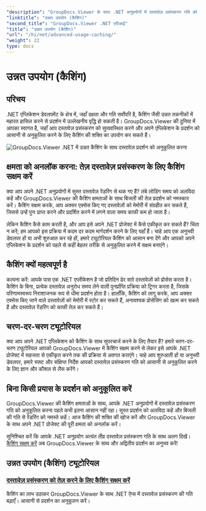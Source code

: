 ```yaml
---
"description": "GroupDocs.Viewer के साथ .NET अनुप्रयोगों में दस्तावेज़ प्रसंस्करण गति को अनुकूलित करने के लिए उन्नत तकनीकों की खोज करें। अब तेज़ प्रदर्शन के लिए कैशिंग सक्षम करने का तरीका जानें!"
"linktitle": "उन्नत उपयोग (कैशिंग)"
"second_title": "GroupDocs.Viewer .NET एपीआई"
"title": "उन्नत उपयोग (कैशिंग)"
"url": "/hi/net/advanced-usage-caching/"
"weight": 22
type: docs
---
```

# उन्नत उपयोग (कैशिंग)


## परिचय

.NET एप्लिकेशन डेवलपमेंट के क्षेत्र में, जहाँ दक्षता और गति सर्वोपरि है, कैशिंग जैसी उन्नत तकनीकों में महारत हासिल करने से प्रदर्शन में उल्लेखनीय वृद्धि हो सकती है। GroupDocs.Viewer की दुनिया में आपका स्वागत है, जहाँ आप दस्तावेज़ प्रसंस्करण को सुव्यवस्थित करने और अपने एप्लिकेशन के प्रदर्शन को आसानी से अनुकूलित करने के लिए कैशिंग की शक्ति का उपयोग कर सकते हैं।

![GroupDocs.Viewer .NET में उन्नत कैशिंग के साथ दस्तावेज़ प्रदर्शन को अनुकूलित करना](/viewer/advanced-usage/image.png)
## क्षमता को अनलॉक करना: तेज़ दस्तावेज़ प्रसंस्करण के लिए कैशिंग सक्षम करें

क्या आप अपने .NET अनुप्रयोगों में सुस्त दस्तावेज़ रेंडरिंग से थक गए हैं? लंबे लोडिंग समय को अलविदा कहें और GroupDocs.Viewer की कैशिंग क्षमताओं के साथ बिजली की तेज़ प्रदर्शन को नमस्कार करें। कैशिंग सक्षम करके, आप अक्सर एक्सेस किए गए दस्तावेज़ों को मेमोरी में संग्रहीत कर सकते हैं, जिससे उन्हें पुनः प्राप्त करने और प्रदर्शित करने में लगने वाला समय काफी कम हो जाता है।

लेकिन कैशिंग कैसे काम करती है, और आप इसे अपने .NET प्रोजेक्ट में कैसे एकीकृत कर सकते हैं? चिंता न करें; हम आपको इस प्रक्रिया में कदम दर कदम मार्गदर्शन करने के लिए यहाँ हैं। चाहे आप एक अनुभवी डेवलपर हों या अभी शुरुआत कर रहे हों, हमारे ट्यूटोरियल कैशिंग को आसान बना देंगे और आपको अपने एप्लिकेशन के प्रदर्शन को पहले से कहीं बेहतर तरीके से अनुकूलित करने में सक्षम बनाएंगे।

## कैशिंग क्यों महत्वपूर्ण है

कल्पना करें: आपके पास एक .NET एप्लीकेशन है जो प्रतिदिन ढेर सारे दस्तावेज़ों को प्रोसेस करता है। कैशिंग के बिना, प्रत्येक दस्तावेज़ अनुरोध समय लेने वाली पुनर्प्राप्ति प्रक्रिया को ट्रिगर करता है, जिसके परिणामस्वरूप निराशाजनक रूप से धीमा प्रदर्शन होता है। हालाँकि, कैशिंग को लागू करके, आप अक्सर एक्सेस किए जाने वाले दस्तावेज़ों को मेमोरी में स्टोर कर सकते हैं, अनावश्यक प्रोसेसिंग को खत्म कर सकते हैं और दस्तावेज़ रेंडरिंग को काफी तेज़ कर सकते हैं।

## चरण-दर-चरण ट्यूटोरियल

क्या आप अपने .NET एप्लिकेशन को कैशिंग के साथ सुपरचार्ज करने के लिए तैयार हैं? हमारे चरण-दर-चरण ट्यूटोरियल आपको GroupDocs.Viewer में कैशिंग सक्षम करने से लेकर इसे आपके .NET प्रोजेक्ट में सहजता से एकीकृत करने तक की प्रक्रिया से अवगत कराएंगे। चाहे आप शुरुआती हों या अनुभवी डेवलपर, हमारे स्पष्ट और संक्षिप्त निर्देश आपको दस्तावेज़ प्रसंस्करण गति को आसानी से अनुकूलित करने के लिए ज्ञान और कौशल से लैस करेंगे।

## बिना किसी प्रयास के प्रदर्शन को अनुकूलित करें

GroupDocs.Viewer की कैशिंग क्षमताओं के साथ, आपके .NET अनुप्रयोगों में दस्तावेज़ प्रसंस्करण गति को अनुकूलित करना पहले कभी इतना आसान नहीं रहा। सुस्त प्रदर्शन को अलविदा कहें और बिजली की गति से रेंडरिंग को नमस्ते कहें। आज कैशिंग की शक्ति की खोज करें और GroupDocs.Viewer के साथ अपने .NET प्रोजेक्ट की पूरी क्षमता को अनलॉक करें।

सुनिश्चित करें कि आपके .NET अनुप्रयोग अत्यंत तीव्र दस्तावेज़ प्रसंस्करण गति के साथ अलग दिखें। [कैशिंग सक्षम करें](./enable-caching/) अब GroupDocs.Viewer के साथ और अद्वितीय प्रदर्शन का अनुभव करें!

## उन्नत उपयोग (कैशिंग) ट्यूटोरियल
### [दस्तावेज़ प्रसंस्करण को तेज़ करने के लिए कैशिंग सक्षम करें](./enable-caching/)
कैशिंग का लाभ उठाकर GroupDocs.Viewer के साथ .NET ऐप्स में दस्तावेज़ प्रसंस्करण की गति बढ़ाएँ। आसानी से प्रदर्शन का अनुकूलन करें।